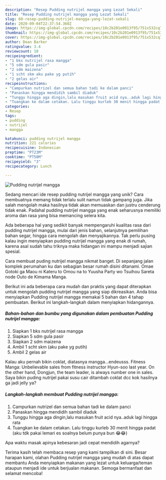 ```yaml
---
description: "Resep Pudding nutrijel mangga yang Lezat Sekali"
title: "Resep Pudding nutrijel mangga yang Lezat Sekali"
slug: 60-resep-pudding-nutrijel-mangga-yang-lezat-sekali
date: 2020-09-04T22:37:54.360Z
image: https://img-global.cpcdn.com/recipes/10c2b201e0913f95/751x532cq70/pudding-nutrijel-mangga-foto-resep-utama.jpg
thumbnail: https://img-global.cpcdn.com/recipes/10c2b201e0913f95/751x532cq70/pudding-nutrijel-mangga-foto-resep-utama.jpg
cover: https://img-global.cpcdn.com/recipes/10c2b201e0913f95/751x532cq70/pudding-nutrijel-mangga-foto-resep-utama.jpg
author: Dean Barker
ratingvalue: 3.4
reviewcount: 10
recipeingredient:
- "1 bks nutrijel rasa mangga"
- "5 sdm gula pasir"
- "2 sdm maizena"
- "1 scht skm aku pake yg putih"
- "2 gelas air"
recipeinstructions:
- "Campurkan nutrizel dan semua bahan tadi ke dalam panci"
- "Panaskan hingga mendidih sambil diaduk"
- "Tunggu hingga aga dingin,lalu masukan fruit acid nya..aduk lagi hingga rata"
- "Tuangkan ke dalam cetakan. Lalu tinggu kurleb 30 menit hingga padat (aku tdk pakai lemari es soalnya belum punya bun 😂😂)"
categories:
- Resep
tags:
- pudding
- nutrijel
- mangga

katakunci: pudding nutrijel mangga 
nutrition: 221 calories
recipecuisine: Indonesian
preptime: "PT23M"
cooktime: "PT50M"
recipeyield: "3"
recipecategory: Lunch

---
```



![Pudding nutrijel mangga](https://img-global.cpcdn.com/recipes/10c2b201e0913f95/751x532cq70/pudding-nutrijel-mangga-foto-resep-utama.jpg)

Sedang mencari ide resep pudding nutrijel mangga yang unik? Cara membuatnya memang tidak terlalu sulit namun tidak gampang juga. Jika salah mengolah maka hasilnya tidak akan memuaskan dan justru cenderung tidak enak. Padahal pudding nutrijel mangga yang enak seharusnya memiliki aroma dan rasa yang bisa memancing selera kita.

Ada beberapa hal yang sedikit banyak mempengaruhi kualitas rasa dari pudding nutrijel mangga, mulai dari jenis bahan, selanjutnya pemilihan bahan segar, hingga cara mengolah dan menyajikannya. Tak perlu pusing kalau ingin menyiapkan pudding nutrijel mangga yang enak di rumah, karena asal sudah tahu triknya maka hidangan ini mampu menjadi sajian spesial.

Cara membuat puding nutrijel mangga nikmat banget. Di sepanjang jalan komplek perumahan ku dan sebagian besar rumah disini ditanami. Omae Gotoki ga Maou ni Kateru to Omou na to Yuusha Party wo Tsuihou Sareta node Outo de Kimama Manga.


Berikut ini ada beberapa cara mudah dan praktis yang dapat diterapkan untuk mengolah pudding nutrijel mangga yang siap dikreasikan. Anda bisa menyiapkan Pudding nutrijel mangga memakai 5 bahan dan 4 tahap pembuatan. Berikut ini langkah-langkah dalam menyiapkan hidangannya.

<!--inarticleads1-->

##### Bahan-bahan dan bumbu yang digunakan dalam pembuatan Pudding nutrijel mangga:

1. Siapkan 1 bks nutrijel rasa mangga
1. Siapkan 5 sdm gula pasir
1. Siapkan 2 sdm maizena
1. Ambil 1 scht skm (aku pake yg putih)
1. Ambil 2 gelas air


Kalau aku pernah bikin coklat, diatasnya mangga…endeusss. Fitness Manga: Unbelievable sales from fitness instructor Hyun-soo last year. On the other hand, Dongjun, the team leader, is always number one in sales. Saya bikin puding nutrijel pakai susu cair ditambah coklat dcc kok hasilnya ga jadi jelly ya? 

<!--inarticleads2-->

##### Langkah-langkah membuat Pudding nutrijel mangga:

1. Campurkan nutrizel dan semua bahan tadi ke dalam panci
1. Panaskan hingga mendidih sambil diaduk
1. Tunggu hingga aga dingin,lalu masukan fruit acid nya..aduk lagi hingga rata
1. Tuangkan ke dalam cetakan. Lalu tinggu kurleb 30 menit hingga padat (aku tdk pakai lemari es soalnya belum punya bun 😂😂)


Apa waktu masak apinya kebesaran jadi cepat mendidih agarnya? 

Terima kasih telah membaca resep yang kami tampilkan di sini. Besar harapan kami, olahan Pudding nutrijel mangga yang mudah di atas dapat membantu Anda menyiapkan makanan yang lezat untuk keluarga/teman ataupun menjadi ide untuk berjualan makanan. Semoga bermanfaat dan selamat mencoba!
